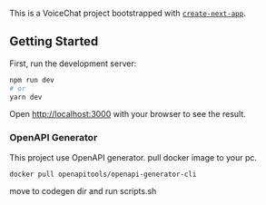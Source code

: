 This is a VoiceChat project bootstrapped with [`create-next-app`](https://github.com/vercel/next.js/tree/canary/packages/create-next-app).

## Getting Started

First, run the development server:

```bash
npm run dev
# or
yarn dev
```

Open [http://localhost:3000](http://localhost:3000) with your browser to see the result.


### OpenAPI Generator
This project use OpenAPI generator.
pull docker image to your pc.
```
docker pull openapitools/openapi-generator-cli
```
move to codegen dir and run scripts.sh
```
